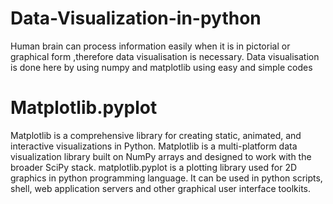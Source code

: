 # Data-Visualization-in-python
Human brain can process information easily when it is in pictorial or graphical form ,therefore data visualisation is necessary.
Data visualisation  is done here by using numpy and matplotlib using easy and simple codes
# Matplotlib.pyplot
Matplotlib is a comprehensive library for creating static, animated, and interactive visualizations in Python.
Matplotlib is a multi-platform data visualization library built on NumPy arrays and designed to work with the broader SciPy stack. 
matplotlib.pyplot is a plotting library used for 2D graphics in python programming language. It can be used in python scripts, shell, web application servers and other graphical user interface toolkits.
